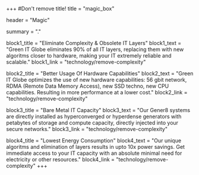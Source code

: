 +++
#Don't remove title!
title = "magic_box"

header = "Magic"

summary = "."


block1_title = "Eliminate Complexity & Obsolete IT Layers"
block1_text = "Green IT Globe eliminates 90% of all IT layers, replacing them with new algoritms closer to hardware, making your IT extremely reliable and scalable."
block1_link = "technology/remove-complexity"

block2_title = "Better Usage Of Hardware Capabilities"
block2_text = "Green IT Globe optimizes the use of new hardware capabilities: 56 gbit network, RDMA (Remote Data Memory Access), new SSD techno, new CPU capabilities. Resulting in more performance at a lower cost."
block2_link = "technology/remove-complexity"

block3_title = "Bare Metal IT Capacity"
block3_text = "Our Gener8 systems are directly installed as hyperconverged or hyperdense generators with petabytes of storage and compute capacity, directly injected into your secure networks."
block3_link = "technology/remove-complexity"

block4_title = "Lowest Energy Consumption"
block4_text = "Our unique algoritms and elimination of layers results in upto 10x power savings. Get immediate access to your IT capacity with an absolute minimal need for electricity or other resources."
block4_link = "technology/remove-complexity"
+++